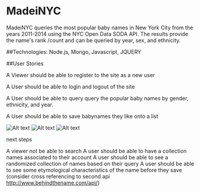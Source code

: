 # MadeiNYC

MadeiNYC queries the most popular baby names in New York City from the years 2011-2014 using the NYC Open Data SODA API.  The results provide the name's rank /count and can be queried by year, sex, and ethnicity. 


##Technologies: 
Node.js, Mongo, Javascript, JQUERY

##User Stories

A Viewer should be able to register to the site as a new user

A User should be able to login and logout of the site

A User should be able to query query the popular baby names by gender, ethnicity, and year.

A User should be able to save babynames they like onto a list


![Alt text](media/madeinyc_001.png "MadeiNYC 1")
![Alt text](media/madeinyc_002.png "MadeiNYC 2")
![Alt text](media/madeinyc_003.png "MadeiNYC 3")


next steps

A viewer not be able to search
A user should be able to have a collection names associated to their account
A user should be able to see a randomized collection of names based on their query
A user should be able to see some etymological characteristics of the name before they save 
(consider cross referencing to second api http://www.behindthename.com/api/)
